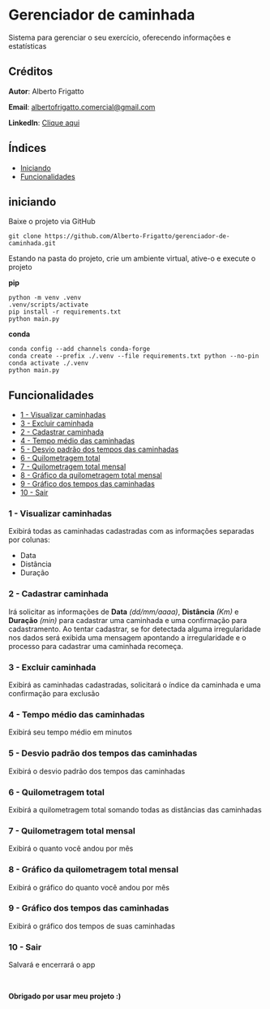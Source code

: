 # Gerenciador de caminhada

Sistema para gerenciar o seu exercício, oferecendo informações e estatísticas

## Créditos

**Autor**: Alberto Frigatto

**Email**: albertofrigatto.comercial@gmail.com

**LinkedIn**: [Clique aqui](https://www.linkedin.com/in/alberto-frigatto-de-andrade-ferreira-a72022251/)


## Índices

- [Iniciando](#iniciando)
- [Funcionalidades](#funcionalidades)

## iniciando

Baixe o projeto via GitHub

```
git clone https://github.com/Alberto-Frigatto/gerenciador-de-caminhada.git
```

Estando na pasta do projeto, crie um ambiente virtual, ative-o e execute o projeto

**pip**

```
python -m venv .venv
.venv/scripts/activate
pip install -r requirements.txt
python main.py
```

**conda**

```
conda config --add channels conda-forge
conda create --prefix ./.venv --file requirements.txt python --no-pin
conda activate ./.venv
python main.py
```

## Funcionalidades

- [1 - Visualizar caminhadas](#1---visualizar-caminhadas)
- [3 - Excluir caminhada](#3---excluir-caminhada)
- [2 - Cadastrar caminhada](#2---cadastrar-caminhada)
- [4 - Tempo médio das caminhadas](#4---tempo-médio-das-caminhadas)
- [5 - Desvio padrão dos tempos das caminhadas](#5---desvio-padrão-dos-tempos-das-caminhadas)
- [6 - Quilometragem total](#6---quilometragem-total)
- [7 - Quilometragem total mensal](#8---quilometragem-total-mensal)
- [8 - Gráfico da quilometragem total mensal](#10---gráfico-da-quilometragem-total-mensal)
- [9 - Gráfico dos tempos das caminhadas](#11---gráfico-dos-tempos-das-caminhadas)
- [10 - Sair](#12---sair)

### 1 - Visualizar caminhadas

Exibirá todas as caminhadas cadastradas com as informações separadas por colunas:

- Data
- Distância
- Duração

### 2 - Cadastrar caminhada

Irá solicitar as informações de **Data** *(dd/mm/aaaa)*, **Distância** *(Km)* e **Duração** *(min)* para cadastrar uma caminhada e uma confirmação para cadastramento. Ao tentar cadastrar, se for detectada alguma irregularidade nos dados será exibida uma mensagem apontando a irregularidade e o processo para cadastrar uma caminhada recomeça.

### 3 - Excluir caminhada

Exibirá as caminhadas cadastradas, solicitará o índice da caminhada e uma confirmação para exclusão

### 4 - Tempo médio das caminhadas

Exibirá seu tempo médio em minutos

### 5 - Desvio padrão dos tempos das caminhadas

Exibirá o desvio padrão dos tempos das caminhadas

### 6 - Quilometragem total

Exibirá a quilometragem total somando todas as distâncias das caminhadas

### 7 - Quilometragem total mensal

Exibirá o quanto você andou por mês

### 8 - Gráfico da quilometragem total mensal

Exibirá o gráfico do quanto você andou por mês

### 9 - Gráfico dos tempos das caminhadas

Exibirá o gráfico dos tempos de suas caminhadas

### 10 - Sair

Salvará e encerrará o app

<br />

**Obrigado por usar meu projeto :)**

